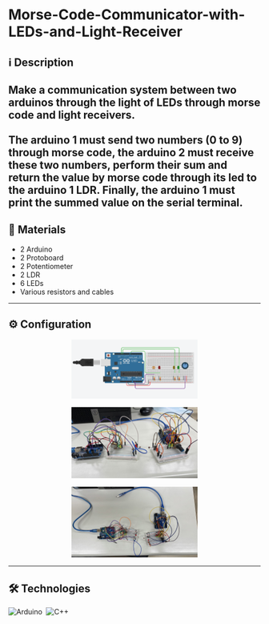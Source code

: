 # Morse-Code-Communicator-with-LEDs-and-Light-Receiver

## ℹ️ Description

Make a communication system between two arduinos through the light of LEDs through morse code and light receivers.<br><br>
The arduino 1 must send two numbers (0 to 9) through morse code, the arduino 2 must receive these two numbers, perform their sum and return the value by morse code through its led to the arduino 1 LDR. Finally, the arduino 1 must print the summed value on the serial terminal.
---
<!---
## 👁️‍🗨️ Preview
![YouTubeVideo](https://img.shields.io/badge/--05122A?style=flat&logo=youtube)&nbsp;
[Video](youtube.com/meuvideo)<br>

---
-->
## 🔌 **Materials**

* 2 Arduino
* 2 Protoboard
* 2 Potentiometer
* 2 LDR
* 6 LEDs
* Various resistors and cables
---

## ⚙️ **Configuration**

<p align="center">
  <img src="./images/system.png" width="50%"/>
</p>
<p align="center">
  <img src="./images/irl-project-01.jpeg" width="50%"/>
</p>
<p align="center">
  <img src="./images/irl-project-02.jpeg" width="50%"/>
</p>

---

## 🛠️ **Technologies**

![Arduino](https://img.shields.io/badge/-Arduino-05122A?style=flat&logo=arduino)&nbsp;
![C++](https://img.shields.io/badge/-C++-05122A?style=flat&logo=c%2B%2B)&nbsp;
